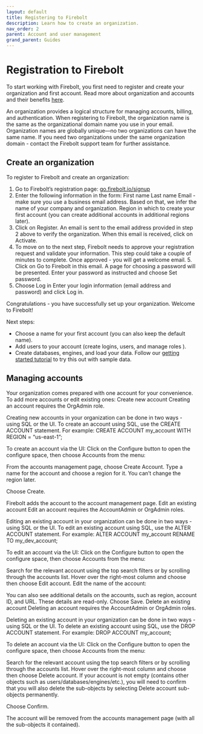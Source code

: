 ```yaml
---
layout: default
title: Registering to Firebolt
description: Learn how to create an organization. 
nav_order: 2
parent: Account and user management
grand_parent: Guides
---
```


# Registration to Firebolt 

To start working with Firebolt, you first need to register and create your organization and first account. Read more about organization and accounts and their benefits [here](../../Overview/organizations-accounts.md).

An organization provides a logical structure for managing accounts, billing, and authentication. When registering to Firebolt, the organization name is the same as the organizational domain name you use in your email. Organization names are globally unique—no two organizations can have the same name. If you need two organizations under the same organization domain - contact the Firebolt support team for further assistance.

## Create an organization
To register to Firebolt and create an organization:
1. Go to Firebolt’s registration page: [go.firebolt.io/signup](go.firebolt.io/signup)
2. Enter the following information in the form:
First name
Last name
Email - make sure you use a business email address. Based on that, we infer the name of your company and organization.
Region in which to create your first account (you can create additional accounts in additional regions later).
3. Click on Register.
An email is sent to the email address provided in step 2 above to verify the organization. When this email is received, click on Activate. 
4. To move on to the next step, Firebolt needs to approve your registration request and validate your information. This step could take a couple of minutes to complete. Once approved - you will get a welcome email. 5. Click on Go to Firebolt in this email.
A page for choosing a password will be presented. Enter your password as instructed and choose Set password. 
6. Choose Log in
Enter your login information (email address and password) and click Log in.

Congratulations - you have successfully set up your organization. Welcome to Firebolt! 

Next steps:
- Choose a name for your first account (you can also keep the default name).
- Add users to your account (create logins, users, and manage roles ).
- Create databases, engines, and load your data. Follow our [getting started tutorial](../getting-started.md) to try this out with sample data.

## Managing accounts
Your organization comes prepared with one account for your convenience. To add more accounts or edit existing ones: 
Create new account
Creating an account requires the OrgAdmin role.

Creating new accounts in your organization can be done in two ways - using SQL or the UI. To create an account using SQL, use the CREATE ACCOUNT statement. For example:
CREATE ACCOUNT my_account WITH REGION = “us-east-1”;


To create an account via the UI:
Click on the Configure button to open the configure space, then choose Accounts from the menu:

From the accounts management page, choose Create Account.
Type a name for the account and choose a region for it. You can’t change the region later.

Choose Create. 

Firebolt adds the account to the account management page.
Edit an existing account
Edit an account requires the AccountAdmin or OrgAdmin roles.

Editing an existing account in your organization can be done in two ways - using SQL or the UI. To edit an existing account using SQL, use the ALTER ACCOUNT statement. For example:
ALTER ACCOUNT my_account RENAME TO my_dev_account;


To edit an account via the UI:
Click on the Configure button to open the configure space, then choose Accounts from the menu:

Search for the relevant account using the top search filters or by scrolling through the accounts list. Hover over the right-most column and choose  then choose Edit account.
Edit the name of the account:

You can also see additional details on the accounts, such as region, account ID, and URL. These details are read-only.
Choose Save. 
Delete an existing account
Deleting an account requires the AccountAdmin or OrgAdmin roles.

Deleting an existing account in your organization can be done in two ways - using SQL or the UI. To delete an existing account using SQL, use the DROP ACCOUNT statement. For example:
DROP ACCOUNT my_account;


To delete an account via the UI:
Click on the Configure button to open the configure space, then choose Accounts from the menu:

Search for the relevant account using the top search filters or by scrolling through the accounts list. Hover over the right-most column and choose  then choose Delete account. 
If your account is not empty (contains other objects such as users/databases/engines/etc.), you will need to confirm that you will also delete the sub-objects by selecting Delete account sub-objects permanently.

Choose Confirm.

The account will be removed from the accounts management page (with all the sub-objects it contained).
